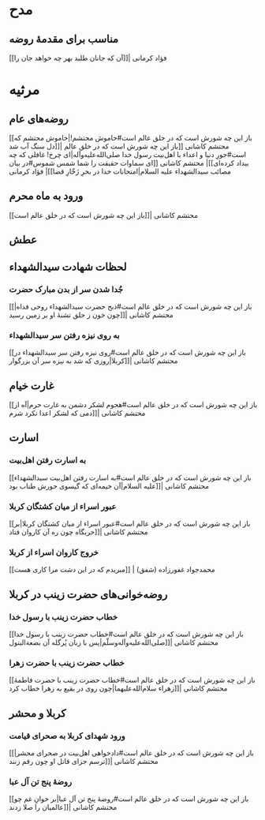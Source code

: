 # مدح
## مناسب برای مقدمۀ روضه
[[آن که جانان طلبد بهر چه خواهد جان را]]| فؤاد کرمانی
# مرثیه
## روضه‌های عام
[[باز این چه شورش است که در خلق عالم است#خاموش محتشم!|خاموش محتشم که دل سنگ آب شد]]| محتشم کاشانی
[[باز این چه شورش است که در خلق عالم است#جورِ دنیا و اعداء با اهل‌بیت رسول خدا صلی‌الله‌علیه‌وآله|ای چرخ! غافلی که چه بیداد کرده‌ای]]| محتشم کاشانی
[[ای سماوات حقیقت را شما شمس شموس#در بیان مصائب سیدالشهداء علیه السلام|امتحانات خدا در بحرِ زَخّارِ قضا]]| فؤاد کرمانی
## ورود به ماه محرم
[[باز این چه شورش است که در خلق عالم است]]| محتشم کاشانی
## عطش
## لحظات شهادت سیدالشهداء
### جُدا شدن سر از بدن مبارک حضرت
[[باز این چه شورش است که در خلق عالم است#ذبح حضرت سیدالشهداء روحی فداه|چون خون ز حلق تشنۀ او بر زمین رسید]]| محتشم کاشانی
### به روی نیزه رفتن سر سیدالشهداء
[[باز این چه شورش است که در خلق عالم است#روی نیزه رفتن سر سیدالشهداء در کربلا|روزی که شد به نیزه سر آن بزرگوار]]| محتشم کاشانی
## غارت خیام
[[باز این چه شورش است که در خلق عالم است#هجوم لشکر دشمن به غارت حرم|آه از دمی که لشکر اعدا نکرد شرم]]| محتشم کاشانی
## اسارت
### به اسارت رفتن اهل‌بیت
[[باز این چه شورش است که در خلق عالم است#به اسارت رفتن اهل‌بیت سیدالشهداء علیه السلام|آن خیمه‌ای که گیسوی حورش طناب بود]]| محتشم کاشانی
### عبور اسراء از میان کشتگان کربلا
[[باز این چه شورش است که در خلق عالم است#عبور اسراء از میان کشتگان کربلا|بر حربگاه چون ره آن کاروان فتاد]]| محتشم کاشانی
### خروج کاروان اسراء از کربلا
[[مبریدم که در این دشت مرا کاری هست]] | محمدجواد غفورزاده (شفق)
## روضه‌‌خوانی‌های حضرت زینب در کربلا
### خطاب حضرت زینب با رسول خدا
[[باز این چه شورش است که در خلق عالم است#خطاب حضرت زینب با رسول خدا صلی‌الله‌علیه‌وآله‌وسلّم|پس با زبان پُرگله آن بضعةالبتول]]| محتشم کاشانی
### خطاب حضرت زینب با حضرت زهرا
[[باز این چه شورش است که در خلق عالم است#خطاب حضرت زینب با حضرت فاطمۀ زهراء سلام‌الله‌علیهما|چون روی در بقیع به زهرا خطاب کرد]]| محتشم کاشانی
## کربلا و محشر
### ورود شهدای کربلا به صحرای قیامت
[[باز این چه شورش است که در خلق عالم است#دادخواهی اهل‌بیت در صحرای محشر|ترسم جزای قاتل او چون رقم زنند]]| محتشم کاشانی

### روضۀ پنج‌ تن آل عبا
[[باز این چه شورش است که در خلق عالم است#روضۀ پنج‌ تن آل عبا|بر خوانِ غم چو عالمیان را صلا زدند]]| محتشم کاشانی